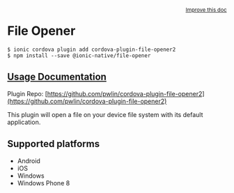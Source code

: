 <a style="float:right;font-size:12px;" href="http://github.com/ionic-team/ionic-native/edit/master/src/@ionic-native/plugins/file-opener/index.ts#L1">
  Improve this doc
</a>

# File Opener

```
$ ionic cordova plugin add cordova-plugin-file-opener2
$ npm install --save @ionic-native/file-opener
```

## [Usage Documentation](https://ionicframework.com/docs/native/file-opener/)

Plugin Repo: [https://github.com/pwlin/cordova-plugin-file-opener2](https://github.com/pwlin/cordova-plugin-file-opener2)

This plugin will open a file on your device file system with its default application.

## Supported platforms
- Android
- iOS
- Windows
- Windows Phone 8



